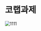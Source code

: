 # 코랩과제

![1111](https://user-images.githubusercontent.com/62882039/97843827-48f9db00-1d2d-11eb-9275-0b0b36a1d65a.PNG)
